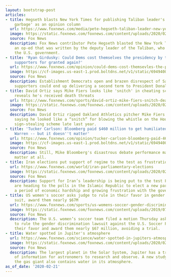 ```yaml
---
layout: bootstrap-post
articles:
- title: Hegseth blasts New York Times for publishing Taliban leader's 'revisionist
    garbage' as an opinion column
  url: https://www.foxnews.com/media/pete-hegseth-taliban-leader-new-york-times
  image: https://static.foxnews.com/foxnews.com/content/uploads/2020/02/Screen-Shot-2020-02-21-at-9.06.37-AM.png
  source: Fox News
  description: Fox News contributor Pete Hegseth blasted the New York Times for publishing
    an op-ed that was written by the deputy leader of the Taliban, who is wanted by
    the U.S. government.
- title: 'Ryan Girdusky: Could Dems cost themselves the presidency by taking Sanders''
    supporters for granted again?'
  url: https://www.foxnews.com/opinion/could-dems-cost-themsevles-the-presidency-by-taking-sanders-supporters-for-granted-again-ryan-girdusky
  image: https://cf-images.us-east-1.prod.boltdns.net/v1/static/694940094001/6eac4deb-99db-492e-a4de-fac52b1f739c/1fd280db-df9d-4b38-aa1d-e0c36a9d795b/1280x720/match/image.jpg
  source: Fox News
  description: Establishment Democrats open and brazen disrespect of Sanders and his
    supporters could end up delivering a second term to President Donald Trump.
- title: David Ortiz says Mike Fiers looks like 'snitch' in cheating scandal; pitcher
    reveals he's received death threats
  url: https://www.foxnews.com/sports/david-ortiz-mike-fiers-snitch-death-threats
  image: https://static.foxnews.com/foxnews.com/content/uploads/2020/02/Mike-Fiers2.jpg
  source: Fox News
  description: David Ortiz ripped Oakland Athletics pitcher Mike Fiers on Thursday,
    saying he looked like a “snitch” for blowing the whistle on the Houston Astros
    sign-stealing scheme late last year.
- title: 'Tucker Carlson: Bloomberg paid $460 million to get humiliated by Elizabeth
    Warren -- but it doesn''t matter'
  url: https://www.foxnews.com/opinion/tucker-carlson-bloomberg-paid-460-million-to-get-humiliated-by-elizabeth-warren-but-it-doesnt-matter
  image: https://cf-images.us-east-1.prod.boltdns.net/v1/static/694940094001/44a155d3-c75e-4184-b345-1531a2b47771/ff45dfc8-3b5f-425e-93d9-f31c24966368/1280x720/match/image.jpg
  source: Fox News
  description: Still, Mike Bloomberg's disastrous debate performance may not actually
    matter at all.
- title: Iran elections put support of regime to the test as frustration mounts
  url: https://www.foxnews.com/world/iran-parliamentary-elections
  image: https://static.foxnews.com/foxnews.com/content/uploads/2020/02/iran-elections-1.jpg
  source: Fox News
  description: Support for Iran’s leadership is being put to the test Friday as voters
    are heading to the polls in the Islamic Republic to elect a new parliament amidst
    a period of economic hardship and growing frustration with the government.
- title: US women's soccer asks judge to rule in their favor in gender discrimination
    suit, award them nearly $67M
  url: https://www.foxnews.com/sports/us-womens-soccer-gender-discrimination-suit-award-67million
  image: https://static.foxnews.com/foxnews.com/content/uploads/2019/07/05_AP19188625406705.jpg
  source: Fox News
  description: The U.S. women’s soccer team filed a motion Thursday asking a judge
    to rule the gender discrimination lawsuit against the U.S. Soccer Federation in
    their favor and award them nearly $67 million, avoiding a trial.
- title: Water spotted in Jupiter's atmosphere
  url: https://www.foxnews.com/science/water-spotted-in-jupiters-atmosphere
  image: https://static.foxnews.com/foxnews.com/content/uploads/2020/02/jupiter-equator.jpg
  source: Fox News
  description: The largest planet in the Solar System, Jupiter has a treasure trove
    of information for astronomers to research and observe. A new study states that
    the gas giant also contains water in its atmosphere.
as_of_date: '2020-02-21'
---
```


